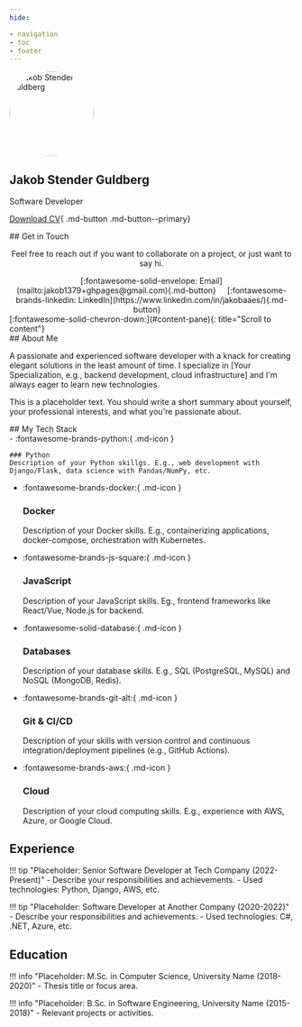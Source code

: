 ```yaml
---
hide:

- navigation
- toc
- footer
---
```


<div class="page-wrapper">
<section class="pane" id="hero-pane">
<div class="hero" markdown>
<img src="https://github.com/jakob1379.png" alt="Jakob Stender Guldberg" style="width: 150px; height: 150px; border-radius: 50%;">

# Jakob Stender Guldberg #

  <p class="hero-subtitle">Software Developer</p>

  [Download CV](assets/Jakob_Stender_Gulderg_CV.pdf){ .md-button .md-button--primary}
  <!-- [Contact Me :fontawesome-solid-paper-plane:](mailto:jakob1379+jgalabs@gmail.com){ .md-button} -->

</div>
<div class="section" markdown>

<div id="contact" class="section" markdown>
## Get in Touch

<div class="section" style="text-align: center;" markdown>
<p>
  Feel free to reach out if you want to collaborate on a project, or just want to say hi.
</p>
   [:fontawesome-solid-envelope: Email](mailto:jakob1379+ghpages@gmail.com){.md-button} &nbsp;&nbsp;&nbsp;
   [:fontawesome-brands-linkedin: LinkedIn](https://www.linkedin.com/in/jakobaaes/){.md-button} &nbsp;&nbsp;&nbsp;
</div>
</div>
</div>
<div class="scroll-indicator-wrapper" markdown>
[:fontawesome-solid-chevron-down:](#content-pane){: title="Scroll to content"}
</div>
</section>

<section class="pane" id="content-pane">
<!-- Removed: <div id="initial-fade-overlay" class="fade-overlay"></div> -->
<div class="section" markdown> <!-- Removed: hidden class -->
## About Me

A passionate and experienced software developer with a knack for creating elegant solutions in the least amount of time. I specialize in [Your Specialization, e.g., backend development, cloud infrastructure] and I'm always eager to learn new technologies.

This is a placeholder text. You should write a short summary about yourself, your professional interests, and what you're passionate about.
</div>

<div class="section" markdown> <!-- Removed: hidden class -->
## My Tech Stack

<div class="grid cards" markdown>
-   :fontawesome-brands-python:{ .md-icon }

    ### Python
    Description of your Python skillgs. E.g., web development with Django/Flask, data science with Pandas/NumPy, etc.

- :fontawesome-brands-docker:{ .md-icon }

    ### Docker

    Description of your Docker skills. E.g., containerizing applications, docker-compose, orchestration with Kubernetes.

- :fontawesome-brands-js-square:{ .md-icon }

    ### JavaScript

    Description of your JavaScript skills. Eg., frontend frameworks like React/Vue, Node.js for backend.

- :fontawesome-solid-database:{ .md-icon }

    ### Databases

    Description of your database skills. E.g., SQL (PostgreSQL, MySQL) and NoSQL (MongoDB, Redis).

- :fontawesome-brands-git-alt:{ .md-icon }

    ### Git & CI/CD

    Description of your skills with version control and continuous integration/deployment pipelines (e.g., GitHub Actions).

- :fontawesome-brands-aws:{ .md-icon }

    ### Cloud

    Description of your cloud computing skills. E.g., experience with AWS, Azure, or Google Cloud.

</div>
</div>

<div class="section" markdown> <!-- Removed: hidden class -->
<h2 class="section-title">Experience</h2>

!!! tip "Placeholder: Senior Software Developer at Tech Company (2022-Present)"
    - Describe your responsibilities and achievements.
    - Used technologies: Python, Django, AWS, etc.

!!! tip "Placeholder: Software Developer at Another Company (2020-2022)"
    - Describe your responsibilities and achievements.
    - Used technologies: C#, .NET, Azure, etc.

</div>

<div class="section" markdown> <!-- Added this closing div and new div to encapsulate education section -->
<h2 class="section-title">Education</h2>

!!! info "Placeholder: M.Sc. in Computer Science, University Name (2018-2020)"
    - Thesis title or focus area.

!!! info "Placeholder: B.Sc. in Software Engineering, University Name (2015-2018)"
    - Relevant projects or activities.
</div>
</section>
</div>
